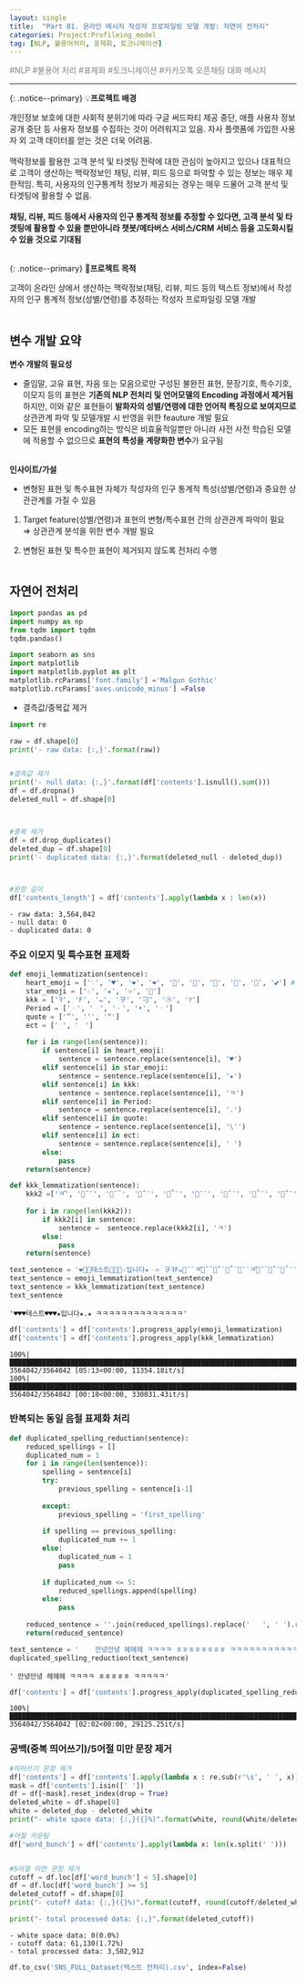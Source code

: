 ```yaml
---
layout: single
title:  "Part 01. 온라인 메시지 작성자 프로파일링 모델 개발: 자연어 전처리"
categories: Project:Profileing_model
tag: [NLP, 불용어처리, 표제화, 토크니제이션]
---
```

<span style="color: #808080">#NLP #불용어 처리 #표제화 #토크니제이션 #카카오톡 오픈채팅 대화 메시지</span>
<hr>

{: .notice--primary} 
💡**프로젝트 배경**<br>

개인정보 보호에 대한 사회적 분위기에 따라 구글 써드파티 제공 중단, 애플 사용자 정보 공개 중단 등 사용자 정보를 수집하는 것이 어려워지고 있음. 자사 플랫폼에 가입한 사용자 외 고객 데이터를 얻는 것은 더욱 어려움.<br><br> 
맥락정보를 활용한 고객 분석 및 타겟팅 전략에 대한 관심이 높아지고 있으나 대표적으로 고객이 생산하는 맥락정보인 채팅, 리뷰, 피드 등으로 파악할 수 있는 정보는 매우 제한적임. 특히, 사용자의 인구통계적 정보가 제공되는 경우는 매우 드물어 고객 분석 및 타겟팅에 활용할 수 없음.<br><br> 
**채팅, 리뷰, 피드 등에서 사용자의 인구 통계적 정보를 추정할 수 있다면, 고객 분석 및 타겟팅에 활용할 수 있을 뿐만아니라 챗봇/메타버스 서비스/CRM 서비스 등을 고도화시킬 수 있을 것으로 기대됨**<br><br>

{: .notice--primary} 
🎯**프로젝트 목적**<br>

고객이 온라인 상에서 생산하는 맥락정보(채팅, 리뷰, 피드 등의 텍스트 정보)에서 작성자의 인구 통계적 정보(성별/연령)를 추정하는 작성자 프로파일링 모델 개발<br><br>


## 변수 개발 요약<br>
**변수 개발의 필요성**
- 줄임말, 고유 표현, 자음 또는 모음으로만 구성된 불완전 표현, 문장기호, 특수기호, 이모지 등의 표현은 **기존의 NLP 전처리 및 언어모델의 Encoding 과정에서 제거됨**<br> 하지만, 이와 같은 표현들이 **발화자의 성별/연령에 대한 언어적 특징으로 보여지므로** 상관관계 파악 및 모델개발 시 반영을 위한 feauture 개발 필요
- 모든 표현을 encoding하는 방식은 비효율적일뿐만 아니라 사전 사전 학습된 모델에 적용할 수 없으므로 **표현의 특성을 계량화한 변수**가 요구됨
<br><br>

**인사이트/가설**
- 변형된 표현 및 특수표현 자체가 작성자의 인구 통계적 특성(성별/연령)과 중요한 상관관계를 가질 수 있음
1. Target feature(성별/연령)과 표현의 변형/특수표현 간의 상관관계 파악이 필요<br>
⇒ 상관관계 분석을 위한 변수 개발 필요

2. 변형된 표현 및 특수한 표현이 제거되지 않도록 전처리 수행
<br><br>

## 자연어 전처리


```python
import pandas as pd
import numpy as np
from tqdm import tqdm
tqdm.pandas()

import seaborn as sns
import matplotlib
import matplotlib.pyplot as plt
matplotlib.rcParams['font.family'] ='Malgun Gothic'
matplotlib.rcParams['axes.unicode_minus'] =False
```



    


- 결측값/중복값 제거


```python
import re

raw = df.shape[0]
print('- raw data: {:,}'.format(raw))


#결측값 제거
print('- null data: {:,}'.format(df['contents'].isnull().sum()))
df = df.dropna() 
deleted_null = df.shape[0]



#중복 제거
df = df.drop_duplicates() 
deleted_dup = df.shape[0]
print('- duplicated data: {:,}'.format(deleted_null - deleted_dup))



#문장 길이
df['contents_length'] = df['contents'].apply(lambda x : len(x))
```

    - raw data: 3,564,042
    - null data: 0
    - duplicated data: 0
    

### 주요 이모지 및 특수표현 표제화


```python
def emoji_lemmatization(sentence):
    heart_emoji = ['♡', '♥', '❤', '❤️', '🧡', '💛', '💚', '💙', '💜', '💕'] #
    star_emoji = ['☆', '★', '⭐', '🌟']
    kkk = ['𐨛', '𐌅', '⫬', 'ヲ', '刁', '㉪', 'ｦ']
    Period = ['ㆍ', 'ᆞ', 'ㆍ', '•', 'ᆢ']
    quote = ['”', '‘', '“']
    ect = [' ', 'ㅤ']
    
    for i in range(len(sentence)):
        if sentence[i] in heart_emoji:
            sentence = sentence.replace(sentence[i], '♥')
        elif sentence[i] in star_emoji:
            sentence = sentence.replace(sentence[i], '★')
        elif sentence[i] in kkk:
            sentence = sentence.replace(sentence[i], 'ㅋ')
        elif sentence[i] in Period:
            sentence = sentence.replace(sentence[i], '.')
        elif sentence[i] in quote:
            sentence = sentence.replace(sentence[i], '\'')
        elif sentence[i] in ect:
            sentence = sentence.replace(sentence[i], ' ')
        else:
            pass
    return(sentence)

def kkk_lemmatization(sentence):
    kkk2 =['ㅋ꙼̈', 'ㅋ̑̈', 'ㅋ̆̎', 'ㅋ̐̈', 'ㅋ̊̈', 'ㅋ̄̈', 'ㅋ̆̈', 'ㅋ̊̈', 'ㅋ̐̈', 'ㅋ̆̎']
    
    for i in range(len(kkk2)):
        if kkk2[i] in sentence:
            sentence =  sentence.replace(kkk2[i], 'ㅋ')
        else:
            pass
    return(sentence)

text_sentence = '❤🧡💛테스트💚💙💜☆입니다★ᆢ⭐ ヲ𐨛𐌅⫬ㅋ̄̈ㅋ꙼̈ㅋ̆̎ㅋ̐̈ㅋ̊̈ㅋ̄̈ㅋ꙼̈ㅋ̆̎ㅋ̐̈ㅋ̊̈'
text_sentence = emoji_lemmatization(text_sentence)
text_sentence = kkk_lemmatization(text_sentence)
text_sentence
```




    '♥♥♥테스트♥♥♥★입니다★.★ ㅋㅋㅋㅋㅋㅋㅋㅋㅋㅋㅋㅋㅋㅋ'




```python
df['contents'] = df['contents'].progress_apply(emoji_lemmatization)
df['contents'] = df['contents'].progress_apply(kkk_lemmatization)
```

    100%|████████████████████████████████████████████████████████████████████████████| 3564042/3564042 [05:13<00:00, 11354.18it/s]
    100%|███████████████████████████████████████████████████████████████████████████| 3564042/3564042 [00:10<00:00, 330031.43it/s]
    

### 반복되는 동일 음절 표제화 처리


```python
def duplicated_spelling_reduction(sentence):
    reduced_spellings = []
    duplicated_num = 1
    for i in range(len(sentence)):
        spelling = sentence[i]
        try:
            previous_spelling = sentence[i-1]
            
        except:
            previous_spelling = 'first_spelling'
        
        if spelling == previous_spelling:
            duplicated_num += 1
        else:
            duplicated_num = 1
            pass
        
        if duplicated_num <= 5:
            reduced_spellings.append(spelling)
        else:
            pass      
        
    reduced_sentence = ''.join(reduced_spellings).replace('   ', ' ').replace('  ', ' ')
    return(reduced_sentence)

text_sentence = '    안녕안녕 헤헤헤 ㅋㅋㅋㅋ ㅎㅎㅎㅎㅎㅎㅎㅎ ㅋㅋㅋㅋㅋㅋㅋㅋㅋㅋㅋㅋㅋㅋㅋㅋㅋㅋㅋㅋㅋㅋㅋㅋㅋ'
duplicated_spelling_reduction(text_sentence)
```




    ' 안녕안녕 헤헤헤 ㅋㅋㅋㅋ ㅎㅎㅎㅎㅎ ㅋㅋㅋㅋㅋ'




```python
df['contents'] = df['contents'].progress_apply(duplicated_spelling_reduction)
```

    100%|████████████████████████████████████████████████████████████████████████████| 3564042/3564042 [02:02<00:00, 29125.25it/s]
    

### 공백(중복 띄어쓰기)/5어절 미만 문장 제거


```python
#띄어쓰기 문장 제거
df['contents'] = df['contents'].apply(lambda x : re.sub(r'\s', ' ', x))  #띄어쓰기 중복 ''로 변경
mask = df['contents'].isin([' '])
df = df[~mask].reset_index(drop = True) 
deleted_white = df.shape[0]
white = deleted_dup - deleted_white
print("- white space data: {:,}({}%)".format(white, round(white/deleted_dup*100, 2)))

#어절 카운팅
df['word_bunch'] = df['contents'].apply(lambda x: len(x.split(' ')))


#5어절 미만 문장 제거
cutoff = df.loc[df['word_bunch'] < 5].shape[0] 
df = df.loc[df['word_bunch'] >= 5] 
deleted_cutoff = df.shape[0]
print("- cutoff data: {:,}({}%)".format(cutoff, round(cutoff/deleted_white*100, 2)))

print("- total processed data: {:,}".format(deleted_cutoff))
```

    - white space data: 0(0.0%)
    - cutoff data: 61,130(1.72%)
    - total processed data: 3,502,912



```python
df.to_csv('SNS_FULL_Dataset(텍스트 전처리).csv', index=False)
```

